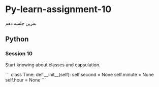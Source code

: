 # Py-learn-assignment-10
تمرین جلسه دهم
## Python

### Session 10
<p>ُStart knowing about classes and capsulation.</p>
```
class Time:
  def __init__(self):
    self.second = None
    self.minute = None
    self.hour = None
```
